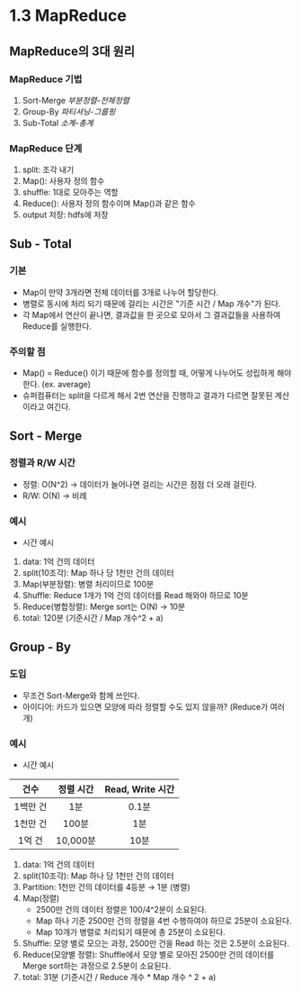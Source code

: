 # 1.3 MapReduce

## MapReduce의 3대 원리

### MapReduce 기법

1. Sort-Merge *부분정렬-전체정렬*
2. Group-By *파티셔닝-그룹핑*
3. Sub-Total *소계-총계*

### MapReduce 단계

1. split: 조각 내기
2. Map(): 사용자 정의 함수
3. shuffle: 1대로 모아주는 역할
4. Reduce(): 사용자 정의 함수이며 Map()과 같은 함수
5. output 저장: hdfs에 저장

## Sub - Total

### 기본

- Map이 만약 3개라면 전체 데이터를 3개로 나누어 할당한다.
- 병렬로 동시에 처리 되기 때문에 걸리는 시간은 "기준 시간 / Map 개수"가 된다.
- 각 Map에서 연산이 끝나면, 결과값을 한 곳으로 모아서 그 결과값들을 사용하여 Reduce를 실행한다.

### 주의할 점

- Map() = Reduce() 이기 때문에 함수를 정의할 때, 어떻게 나누어도 성립하게 해야 한다. (ex. average)
- 슈퍼컴퓨터는 split을 다르게 해서 2번 연산을 진행하고 결과가 다르면 잘못된 계산이라고 여긴다.

## Sort - Merge

### 정렬과 R/W 시간

- 정렬: O(N^2) → 데이터가 늘어나면 걸리는 시간은 점점 더 오래 걸린다.
- R/W: O(N) → 비례

### 예시

- 시간 예시
1. data: 1억 건의 데이터
2. split(10조각): Map 하나 당 1천만 건의 데이터
3. Map(부분정렬): 병렬 처리이므로 100분
4. Shuffle: Reduce 1개가 1억 건의 데이터를 Read 해와야 하므로 10분
5. Reduce(병합정렬): Merge sort는 O(N) → 10분
6. total: 120분 (기준시간 / Map 개수^2 + a)

## Group - By

### 도입

- 무조건 Sort-Merge와 함께 쓰인다.
- 아이디어: 카드가 있으면 모양에 따라 정렬할 수도 있지 않을까? (Reduce가 여러개)

### 예시

- 시간 예시

|건수|정렬 시간|Read, Write 시간|
|:---:|:---:|:---:|
|1백만 건|1분|0.1분|
|1천만 건|100분|1분|
|1억 건| 10,000분|10분|

1. data: 1억 건의 데이터
2. split(10조각): Map 하나 당 1천만 건의 데이터
3. Partition: 1천만 건의 데이터를 4등분 → 1분 (병렬)
4. Map(정렬)
    - 2500만 건의 데이터 정렬은 100/4^2분이 소요된다.
    - Map 하나 기준 2500만 건의 정렬을 4번 수행하여야 하므로 25분이 소요된다.
    - Map 10개가 병렬로 처리되기 때문에 총 25분이 소요된다.
5. Shuffle: 모양 별로 모으는 과정, 2500만 건을 Read 하는 것은 2.5분이 소요된다.
6. Reduce(모양별 정렬): Shuffle에서 모양 별로 모아진 2500만 건의 데이터를 Merge sort하는 과정으로 2.5분이 소요된다.
7. total: 31분 (기준시간 / Reduce 개수 * Map 개수 ^ 2 + a)